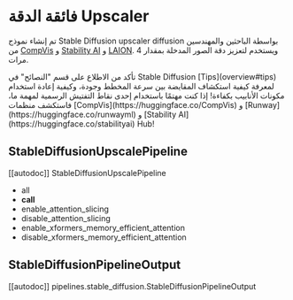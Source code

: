 # فائقة الدقة Upscaler
تم إنشاء نموذج Stable Diffusion upscaler diffusion بواسطة الباحثين والمهندسين من [CompVis](https://github.com/CompVis) و [Stability AI](https://stability.ai/) و [LAION](https://laion.ai/). ويستخدم لتعزيز دقة الصور المدخلة بمقدار 4 مرات.

<Tip>
تأكد من الاطلاع على قسم "النصائح" في Stable Diffusion [Tips](overview#tips) لمعرفة كيفية استكشاف المقايضة بين سرعة المخطط وجودة، وكيفية إعادة استخدام مكونات الأنابيب بكفاءة!
إذا كنت مهتمًا باستخدام إحدى نقاط التفتيش الرسمية لمهمة ما، فاستكشف منظمات [CompVis](https://huggingface.co/CompVis) و [Runway](https://huggingface.co/runwayml) و [Stability AI](https://huggingface.co/stabilityai) Hub!
</Tip>

## StableDiffusionUpscalePipeline
[[autodoc]] StableDiffusionUpscalePipeline

- all
- __call__
- enable_attention_slicing
- disable_attention_slicing
- enable_xformers_memory_efficient_attention
- disable_xformers_memory_efficient_attention

## StableDiffusionPipelineOutput
[[autodoc]] pipelines.stable_diffusion.StableDiffusionPipelineOutput